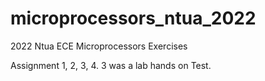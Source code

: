 # microprocessors_ntua_2022

2022 Ntua ECE Microprocessors Exercises

Assignment 1, 2, 3, 4. 3 was a lab hands on Test.
